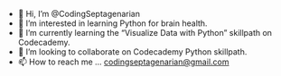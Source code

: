 - 👋 Hi, I’m @CodingSeptagenarian
- 👀 I’m interested in learning Python for brain health.
- 🌱 I’m currently learning the “Visualize Data with Python” skillpath on Codecademy.
- 💞️ I’m looking to collaborate on Codecademy Python skillpath.
- 📫 How to reach me ... codingseptagenarian@gmail.com

<!---
CodingSeptagenarian/CodingSeptagenarian is a ✨ special ✨ repository because its `README.md` (this file) appears on your GitHub profile.
You can click the Preview link to take a look at your changes.
--->
